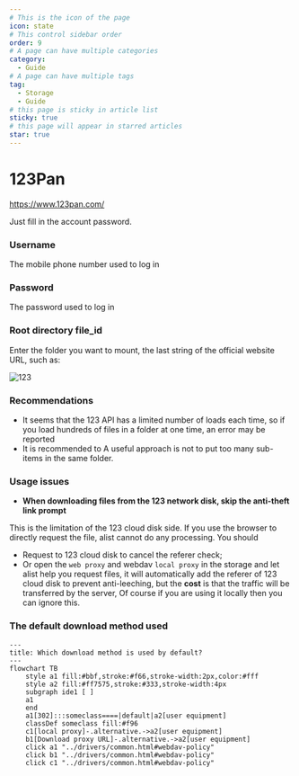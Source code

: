 ```yaml
---
# This is the icon of the page
icon: state
# This control sidebar order
order: 9
# A page can have multiple categories
category:
  - Guide
# A page can have multiple tags
tag:
  - Storage
  - Guide
# this page is sticky in article list
sticky: true
# this page will appear in starred articles
star: true
---
```


# 123Pan
https://www.123pan.com/

Just fill in the account password.

### **Username**
The mobile phone number used to log in
### **Password**
The password used to log in
### **Root directory file_id**
Enter the folder you want to mount, the last string of the official website URL, such as:

![123](/img/drivers/123.png)

### **Recommendations**

- It seems that the 123 API has a limited number of loads each time, so if you load hundreds of files in a folder at one time, an error may be reported
- It is recommended to A useful approach is not to put too many sub-items in the same folder.

### Usage issues

- **When downloading files from the 123 network disk, skip the anti-theft link prompt**

This is the limitation of the 123 cloud disk side. If you use the browser to directly request the file, alist cannot do any processing. You should

- Request to 123 cloud disk to cancel the referer check;
- Or open the `web proxy` and webdav `local proxy` in the storage and let alist help you request files, it will automatically add the referer of 123 cloud disk to prevent anti-leeching, but the **cost** is that the traffic will be transferred by the server, Of course if you are using it locally then you can ignore this.

### **The default download method used**

```mermaid
---
title: Which download method is used by default?
---
flowchart TB
    style a1 fill:#bbf,stroke:#f66,stroke-width:2px,color:#fff
    style a2 fill:#ff7575,stroke:#333,stroke-width:4px
    subgraph ide1 [ ]
    a1
    end
    a1[302]:::someclass====|default|a2[user equipment]
    classDef someclass fill:#f96
    c1[local proxy]-.alternative.->a2[user equipment]
    b1[Download proxy URL]-.alternative.->a2[user equipment]
    click a1 "../drivers/common.html#webdav-policy"
    click b1 "../drivers/common.html#webdav-policy"
    click c1 "../drivers/common.html#webdav-policy"
```